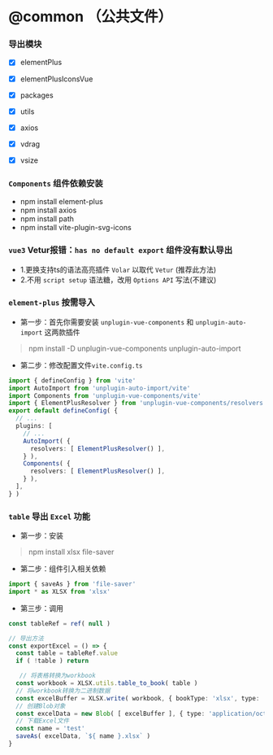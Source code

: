 @common （公共文件）
=

### 导出模块
- [X] elementPlus
- [X] elementPlusIconsVue
- [X] packages
- [X] utils
- [X] axios
- [X] vdrag
- [X] vsize


### `Components` 组件依赖安装
- npm install element-plus
- npm install axios
- npm install path
- npm install vite-plugin-svg-icons


### `vue3` Vetur报错：`has no default export` 组件没有默认导出
- 1.更换支持ts的语法高亮插件 `Volar` 以取代 `Vetur` (推荐此方法)
- 2.不用 `script setup` 语法糖，改用 `Options API` 写法(不建议)


<!-- ### `utils` 方法依赖模块
- npm install js-md5
- npm install js-sha256 -->


### `element-plus` 按需导入
- 第一步：首先你需要安装 `unplugin-vue-components` 和 `unplugin-auto-import` 这两款插件
> npm install -D unplugin-vue-components unplugin-auto-import

- 第二步：修改配置文件`vite.config.ts`
```ts
import { defineConfig } from 'vite'
import AutoImport from 'unplugin-auto-import/vite'
import Components from 'unplugin-vue-components/vite'
import { ElementPlusResolver } from 'unplugin-vue-components/resolvers'
export default defineConfig( {
  // ...
  plugins: [
    // ...
    AutoImport( {
      resolvers: [ ElementPlusResolver() ],
    } ),
    Components( {
      resolvers: [ ElementPlusResolver() ],
    } ),
  ],
} )
```


### `table` 导出 `Excel` 功能
- 第一步：安装
> npm install xlsx file-saver
- 第二步：组件引入相关依赖
```ts
import { saveAs } from 'file-saver'
import * as XLSX from 'xlsx'
```
- 第三步：调用
```ts
const tableRef = ref( null )

// 导出方法
const exportExcel = () => {
  const table = tableRef.value
  if ( !table ) return

   // 将表格转换为workbook
  const workbook = XLSX.utils.table_to_book( table )
  // 将workbook转换为二进制数据
  const excelBuffer = XLSX.write( workbook, { bookType: 'xlsx', type: 'array' } )
  // 创建Blob对象
  const excelData = new Blob( [ excelBuffer ], { type: 'application/octet-stream' } )
  // 下载Excel文件
  const name = 'test'
  saveAs( excelData, `${ name }.xlsx` )
}
```
